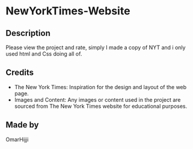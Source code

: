 # NewYorkTimes-Website

## Description

Please view the project and rate, simply I made a copy of NYT and i only used
html and Css doing all of.

## Credits

- The New York Times: Inspiration for the design and layout of the web page.
- Images and Content: Any images or content used in the project are sourced from The New York Times website for educational purposes.

## Made by

OmarHijji
